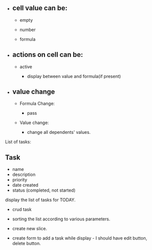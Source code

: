- ## cell value can be:

  - empty

  - number

  - formula

- ## actions on cell can be:

  - active

    - display between value and formula(if present)

- ## value change

  - Formula Change:

    - pass

  - Value change:

    - change all dependents' values.

List of tasks:

## Task

- name
- description
- priority
- date created
- status (completed, not started)

display the list of tasks for TODAY.

- crud task
- sorting the list according to various parameters.

- create new slice.
- create form to add a task
  while display - I should have edit button, delete button.

